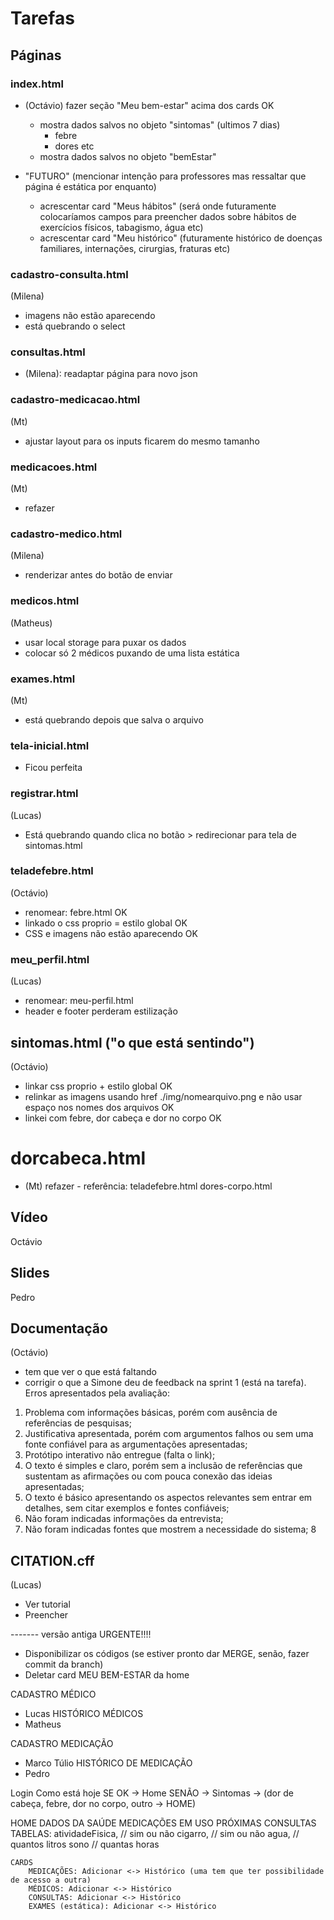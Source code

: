 # Tarefas

## Páginas

### index.html
- (Octávio) fazer seção "Meu bem-estar" acima dos cards OK
	- mostra dados salvos no objeto "sintomas" (ultimos 7 dias)
		- febre
		- dores etc
	- mostra dados salvos no objeto "bemEstar"

- "FUTURO" (mencionar intenção para professores mas ressaltar que página é estática por enquanto)
  - acrescentar card "Meus hábitos" (será onde futuramente colocaríamos campos para preencher dados sobre hábitos de exercícios físicos, tabagismo, água etc)
  - acrescentar card "Meu histórico" (futuramente histórico de doenças familiares, internações, cirurgias, fraturas etc)

### cadastro-consulta.html
(Milena)
- imagens não estão aparecendo
- está quebrando o select

### consultas.html
- (Milena): readaptar página para novo json

### cadastro-medicacao.html
(Mt)
- ajustar layout para os inputs ficarem do mesmo tamanho

### medicacoes.html
(Mt)
- refazer

### cadastro-medico.html
(Milena)
- renderizar antes do botão de enviar

### medicos.html
(Matheus)
- usar local storage para puxar os dados
- colocar só 2 médicos puxando de uma lista estática

### exames.html
(Mt)
- está quebrando depois que salva o arquivo

### tela-inicial.html
- Ficou perfeita

### registrar.html
(Lucas)
- Está quebrando quando clica no botão > redirecionar para tela de sintomas.html

### teladefebre.html
(Octávio)
- renomear: febre.html OK
- linkado o css proprio = estilo global OK
- CSS e imagens não estão aparecendo OK

### meu_perfil.html
(Lucas)
- renomear: meu-perfil.html
- header e footer perderam estilização

## sintomas.html ("o que está sentindo")
(Octávio)
- linkar css proprio + estilo global OK
- relinkar as imagens usando href ./img/nomearquivo.png e não usar espaço nos nomes dos arquivos OK
- linkei com febre, dor cabeça e dor no corpo OK

# dorcabeca.html
- (Mt) refazer - referência: teladefebre.html dores-corpo.html

## Vídeo
Octávio

## Slides
Pedro

## Documentação
(Octávio)
- tem que ver o que está faltando
- corrigir o que a Simone deu de feedback na sprint 1 (está na tarefa). Erros apresentados pela avaliação:
1) Problema com informações básicas, porém com ausência de referências de pesquisas;
2) Justificativa apresentada, porém com argumentos falhos ou sem uma fonte confiável para as argumentações apresentadas;
3) Protótipo interativo não entregue (falta o link);
4) O texto é simples e claro, porém sem a inclusão de referências que sustentam as afirmações ou com pouca conexão das ideias apresentadas;
5) O texto é básico apresentando os aspectos relevantes sem entrar em detalhes, sem citar exemplos e fontes confiáveis;
6) Não foram indicadas informações da entrevista;
7) Não foram indicadas fontes que mostrem a necessidade do sistema;
8


## CITATION.cff
(Lucas)
- Ver tutorial
- Preencher

------- versão antiga
URGENTE!!!!
- Disponibilizar os códigos (se estiver pronto dar MERGE, senão, fazer commit da branch)
- Deletar card MEU BEM-ESTAR da home

CADASTRO MÉDICO
- Lucas
HISTÓRICO MÉDICOS
- Matheus

CADASTRO MEDICAÇÃO
- Marco Túlio
HISTÓRICO DE MEDICAÇÃO
- Pedro


Login
	Como está hoje
		SE OK -> Home
		SENÃO -> Sintomas -> (dor de cabeça, febre, dor no corpo, outro -> HOME)

HOME
	DADOS DA SAÚDE
		MEDICAÇÕES EM USO
		PRÓXIMAS CONSULTAS
		TABELAS:
		atividadeFisica, // sim ou não
  		cigarro, // sim ou não
  		agua, // quantos litros
  		sono // quantas horas
		
	CARDS
		MEDICAÇÕES: Adicionar <-> Histórico (uma tem que ter possibilidade de acesso a outra)
		MÉDICOS: Adicionar <-> Histórico 		
		CONSULTAS: Adicionar <-> Histórico 
		EXAMES (estática): Adicionar <-> Histórico